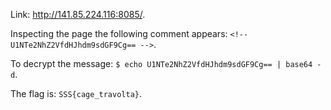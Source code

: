 Link: http://141.85.224.116:8085/.

Inspecting the page the following comment appears: ```<!-- U1NTe2NhZ2VfdHJhdm9sdGF9Cg== -->```.
  
To decrypt the message: ```$ echo U1NTe2NhZ2VfdHJhdm9sdGF9Cg== | base64 -d```.

The flag is: ```SSS{cage_travolta}```.